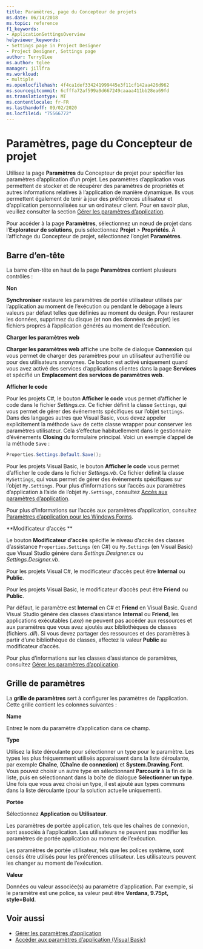 ```yaml
---
title: Paramètres, page du Concepteur de projets
ms.date: 06/14/2018
ms.topic: reference
f1_keywords:
- ApplicationSettingsOverview
helpviewer_keywords:
- Settings page in Project Designer
- Project Designer, Settings page
author: TerryGLee
ms.author: tglee
manager: jillfra
ms.workload:
- multiple
ms.openlocfilehash: 4f4ca1def334241999445e3f11cf142aa426d962
ms.sourcegitcommit: 6cfffa72af599a9d667249caaaa411bb28ea69fd
ms.translationtype: MT
ms.contentlocale: fr-FR
ms.lasthandoff: 09/02/2020
ms.locfileid: "75566772"
---
```

# <a name="settings-page-project-designer"></a>Paramètres, page du Concepteur de projet

Utilisez la page **Paramètres** du Concepteur de projet pour spécifier les paramètres d’application d’un projet. Les paramètres d’application vous permettent de stocker et de récupérer des paramètres de propriétés et autres informations relatives à l’application de manière dynamique. Ils vous permettent également de tenir à jour des préférences utilisateur et d’application personnalisées sur un ordinateur client. Pour en savoir plus, veuillez consulter la section [Gérer les paramètres d’application](../managing-application-settings-dotnet.md).

Pour accéder à la page **Paramètres**, sélectionnez un nœud de projet dans l’**Explorateur de solutions**, puis sélectionnez **Projet** > **Propriétés**. À l’affichage du Concepteur de projet, sélectionnez l’onglet **Paramètres**.

## <a name="header-bar"></a>Barre d’en-tête

La barre d’en-tête en haut de la page **Paramètres** contient plusieurs contrôles :

**Non**

**Synchroniser** restaure les paramètres de portée utilisateur utilisés par l’application au moment de l’exécution ou pendant le débogage à leurs valeurs par défaut telles que définies au moment du design. Pour restaurer les données, supprimez du disque (et non des données de projet) les fichiers propres à l’application générés au moment de l’exécution.

**Charger les paramètres web**

**Charger les paramètres web** affiche une boîte de dialogue **Connexion** qui vous permet de charger des paramètres pour un utilisateur authentifié ou pour des utilisateurs anonymes. Ce bouton est activé uniquement quand vous avez activé des services d’applications clientes dans la page **Services** et spécifié un **Emplacement des services de paramètres web**.

**Afficher le code**

Pour les projets C#, le bouton **Afficher le code** vous permet d’afficher le code dans le fichier *Settings.cs*. Ce fichier définit la classe `Settings`, qui vous permet de gérer des événements spécifiques sur l’objet `Settings`. Dans des langages autres que Visual Basic, vous devez appeler explicitement la méthode `Save` de cette classe wrapper pour conserver les paramètres utilisateur. Cela s’effectue habituellement dans le gestionnaire d’événements **Closing** du formulaire principal. Voici un exemple d’appel de la méthode `Save` :

```csharp
Properties.Settings.Default.Save();
```

Pour les projets Visual Basic, le bouton **Afficher le code** vous permet d’afficher le code dans le fichier *Settings.vb*. Ce fichier définit la classe `MySettings`, qui vous permet de gérer des événements spécifiques sur l’objet `My.Settings`. Pour plus d’informations sur l’accès aux paramètres d’application à l’aide de l’objet `My.Settings`, consultez [Accès aux paramètres d’application](/dotnet/visual-basic/developing-apps/programming/app-settings/accessing-application-settings).

Pour plus d’informations sur l’accès aux paramètres d’application, consultez [Paramètres d’application pour les Windows Forms](/dotnet/framework/winforms/advanced/application-settings-for-windows-forms).

**Modificateur d’accès **

Le bouton **Modificateur d’accès** spécifie le niveau d’accès des classes d’assistance `Properties.Settings` (en C#) ou `My.Settings` (en Visual Basic) que Visual Studio génère dans *Settings.Designer.cs* ou *Settings.Designer.vb*.

Pour les projets Visual C#, le modificateur d’accès peut être **Internal** ou **Public**.

Pour les projets Visual Basic, le modificateur d’accès peut être **Friend** ou **Public**.

Par défaut, le paramètre est **Internal** en C# et **Friend** en Visual Basic. Quand Visual Studio génère des classes d’assistance **Internal** ou **Friend**, les applications exécutables (*.exe*) ne peuvent pas accéder aux ressources et aux paramètres que vous avez ajoutés aux bibliothèques de classes (fichiers *.dll*). Si vous devez partager des ressources et des paramètres à partir d’une bibliothèque de classes, affectez la valeur **Public** au modificateur d’accès.

Pour plus d’informations sur les classes d’assistance de paramètres, consultez [Gérer les paramètres d’application](../managing-application-settings-dotnet.md).

## <a name="settings-grid"></a>Grille de paramètres

La **grille de paramètres** sert à configurer les paramètres de l’application. Cette grille contient les colonnes suivantes :

**Name**

Entrez le nom du paramètre d’application dans ce champ.

**Type**

Utilisez la liste déroulante pour sélectionner un type pour le paramètre. Les types les plus fréquemment utilisés apparaissent dans la liste déroulante, par exemple **Chaîne**, **(Chaîne de connexion)** et **System.Drawing.Font**. Vous pouvez choisir un autre type en sélectionnant **Parcourir** à la fin de la liste, puis en sélectionnant dans la boîte de dialogue **Sélectionner un type**. Une fois que vous avez choisi un type, il est ajouté aux types communs dans la liste déroulante (pour la solution actuelle uniquement).

**Portée**

Sélectionnez **Application** ou **Utilisateur**.

Les paramètres de portée application, tels que les chaînes de connexion, sont associés à l’application. Les utilisateurs ne peuvent pas modifier les paramètres de portée application au moment de l’exécution.

Les paramètres de portée utilisateur, tels que les polices système, sont censés être utilisés pour les préférences utilisateur. Les utilisateurs peuvent les changer au moment de l’exécution.

**Valeur**

Données ou valeur associée(s) au paramètre d’application. Par exemple, si le paramètre est une police, sa valeur peut être **Verdana, 9.75pt, style=Bold**.

## <a name="see-also"></a>Voir aussi

- [Gérer les paramètres d’application](../managing-application-settings-dotnet.md)
- [Accéder aux paramètres d’application (Visual Basic)](/dotnet/visual-basic/developing-apps/programming/app-settings/accessing-application-settings)
